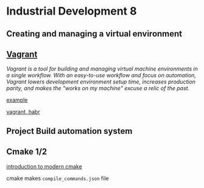 # Industrial Development 8
## Creating and managing a virtual environment

## [Vagrant](https://www.vagrantup.com)
*Vagrant is a tool for building and managing virtual machine environments in a single workflow. With an easy-to-use workflow and focus on automation, Vagrant lowers development environment setup time, increases production parity, and makes the "works on my machine" excuse a relic of the past.*

[example](https://github.com/rusdevops/ode/blob/master/Vagrantfile)

[vagrant, habr](https://habr.com/ru/company/maxifier/blog/225305/)

## Project Build automation system
## Cmake 1/2

[introduction to modern cmake](https://cliutils.gitlab.io/modern-cmake/)

cmake makes `compile_commands.json` file
